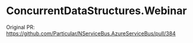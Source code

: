# ConcurrentDataStructures.Webinar

Original PR: https://github.com/Particular/NServiceBus.AzureServiceBus/pull/384
